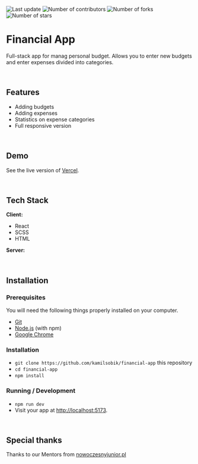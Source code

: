 <p>
    <img src="https://img.shields.io/github/last-commit/kamilsobik/financial-app/main" alt="Last update">
    <img src="https://img.shields.io/github/contributors/kamilsobik/financial-app" alt="Number of contributors">
    <img src="https://img.shields.io/github/forks/kamilsobik/financial-app" alt="Number of forks">
    <img src="https://img.shields.io/github/stars/kamilsobik/financial-app" alt="Number of stars">
</p>

# Financial App

Full-stack app for manag personal budget. Allows you to enter new budgets and enter expenses divided into categories.

&nbsp;

## Features

- Adding budgets
- Adding expenses
- Statistics on expense categories
- Full responsive version

&nbsp;

## Demo

See the live version of [Vercel](https://financial-app-react.vercel.app/).

&nbsp;

## Tech Stack

**Client:**

- React
- SCSS
- HTML

**Server:**

&nbsp;

## Installation

### Prerequisites

You will need the following things properly installed on your computer.

- [Git](https://git-scm.com/)
- [Node.js](https://nodejs.org/) (with npm)
- [Google Chrome](https://google.com/chrome/)

### Installation

- `git clone https://github.com/kamilsobik/financial-app` this repository
- `cd financial-app`
- `npm install`

### Running / Development

- `npm run dev`
- Visit your app at [http://localhost:5173](http://localhost:5173).

&nbsp;

## Special thanks

Thanks to our Mentors from [nowoczesnyjunior.pl](https://nowoczesnyjunior.pl/)

